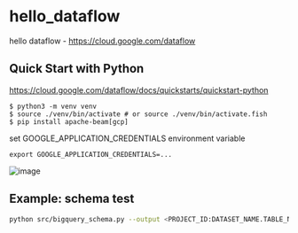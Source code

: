 # hello_dataflow
hello dataflow - https://cloud.google.com/dataflow

## Quick Start with Python

https://cloud.google.com/dataflow/docs/quickstarts/quickstart-python

```
$ python3 -m venv venv
$ source ./venv/bin/activate # or source ./venv/bin/activate.fish
$ pip install apache-beam[gcp]
```

set GOOGLE_APPLICATION_CREDENTIALS environment variable

```
export GOOGLE_APPLICATION_CREDENTIALS=...
```

![image](https://user-images.githubusercontent.com/1106556/97177107-4f420180-17d9-11eb-8648-8dfe75a7ee26.png)

## Example: schema test

```sh
python src/bigquery_schema.py --output <PROJECT_ID:DATASET_NAME.TABLE_NAME>
```


